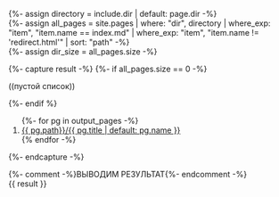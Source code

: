 {%- assign directory = include.dir | default: page.dir -%}  
{%- assign all_pages = site.pages 
	| where: "dir",  directory 
	| where_exp: "item", "item.name == index.md"
	| where_exp: "item", "item.name != 'redirect.html'"
	| sort: "path"
-%}  
{%- assign dir_size = all_pages.size -%}  

{%- capture result -%}
{%- if all_pages.size == 0 -%}<p>((пустой список))</p>{%- endif %}
<ol debug_count="{{ all_pages.size }}/{{ dir_size }}">
{%- for pg in output_pages -%}
<li>
<a href="{{ pg.url | relative_url }}">{{ pg.path}}/{{ pg.title | default: pg.name }}</a>
</li>
{% endfor -%}
</ol>
{%- endcapture -%}

{%- comment -%}ВЫВОДИМ РЕЗУЛЬТАТ{%- endcomment -%}   
{{ result }}
